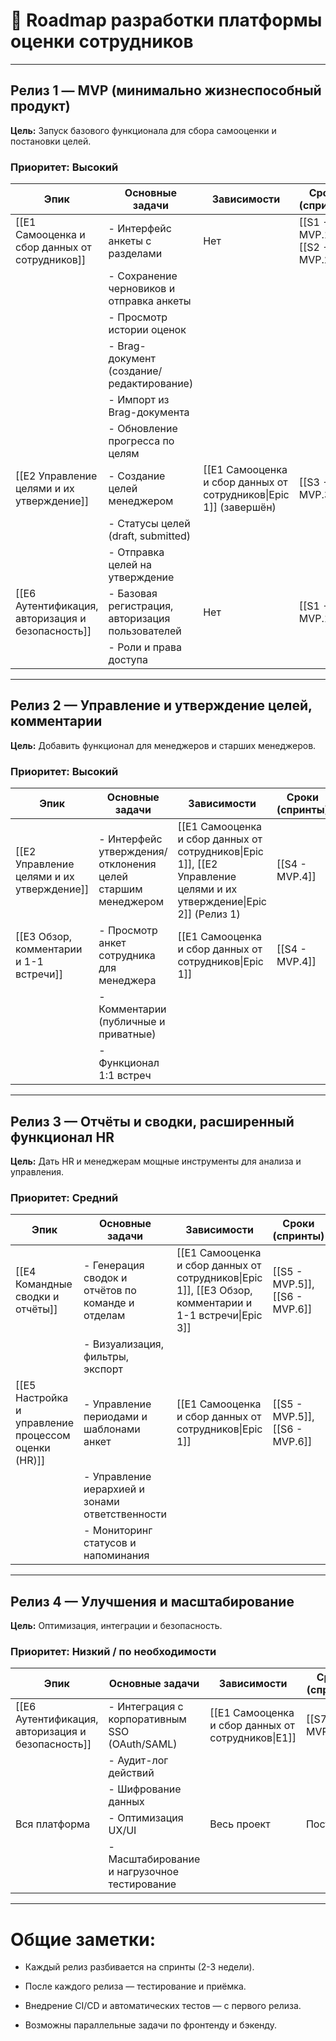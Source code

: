 # 🚀 Roadmap разработки платформы оценки сотрудников

---

## Релиз 1 — MVP (минимально жизнеспособный продукт)

**Цель:** Запуск базового функционала для сбора самооценки и постановки целей.

### Приоритет: Высокий

| Эпик                                              | Основные задачи                                  | Зависимости                                                       | Сроки (спринты)                |
| ------------------------------------------------- | ------------------------------------------------ | ----------------------------------------------------------------- | ------------------------------ |
| [[E1 Самооценка и сбор данных от сотрудников]]    | - Интерфейс анкеты с разделами                   | Нет                                                               | [[S1 - MVP.1]], [[S2 - MVP.2]] |
|                                                   | - Сохранение черновиков и отправка анкеты        |                                                                   |                                |
|                                                   | - Просмотр истории оценок                        |                                                                   |                                |
|                                                   | - Brag-документ (создание/редактирование)        |                                                                   |                                |
|                                                   | - Импорт из Brag-документа                       |                                                                   |                                |
|                                                   | - Обновление прогресса по целям                  |                                                                   |                                |
| [[E2 Управление целями и их утверждение]]         | - Создание целей менеджером                      | [[E1 Самооценка и сбор данных от сотрудников\|Epic 1]] (завершён) | [[S3 - MVP.3]]                 |
|                                                   | - Статусы целей (draft, submitted)               |                                                                   |                                |
|                                                   | - Отправка целей на утверждение                  |                                                                   |                                |
| [[E6 Аутентификация, авторизация и безопасность]] | - Базовая регистрация, авторизация пользователей | Нет                                                               | [[S1 - MVP.1]]                 |
|                                                   | - Роли и права доступа                           |                                                                   |                                |

---

## Релиз 2 — Управление и утверждение целей, комментарии

**Цель:** Добавить функционал для менеджеров и старших менеджеров.

### Приоритет: Высокий

| Эпик                                      | Основные задачи                                             | Зависимости                                                                                                         | Сроки (спринты) |
| ----------------------------------------- | ----------------------------------------------------------- | ------------------------------------------------------------------------------------------------------------------- | --------------- |
| [[E2 Управление целями и их утверждение]] | - Интерфейс утверждения/отклонения целей старшим менеджером | [[E1 Самооценка и сбор данных от сотрудников\|Epic 1]], [[E2 Управление целями и их утверждение\|Epic 2]] (Релиз 1) | [[S4 - MVP.4]]  |
| [[E3 Обзор, комментарии и 1-1 встречи]]   | - Просмотр анкет сотрудника для менеджера                   | [[E1 Самооценка и сбор данных от сотрудников\|Epic 1]]                                                              | [[S4 - MVP.4]]  |
|                                           | - Комментарии (публичные и приватные)                       |                                                                                                                     |                 |
|                                           | - Функционал 1:1 встреч                                     |                                                                                                                     |                 |

---

## Релиз 3 — Отчёты и сводки, расширенный функционал HR

**Цель:** Дать HR и менеджерам мощные инструменты для анализа и управления.

### Приоритет: Средний

| Эпик                                                | Основные задачи                                   | Зависимости                                                                                             | Сроки (спринты)                |
| --------------------------------------------------- | ------------------------------------------------- | ------------------------------------------------------------------------------------------------------- | ------------------------------ |
| [[E4 Командные сводки и отчёты]]                    | - Генерация сводок и отчётов по команде и отделам | [[E1 Самооценка и сбор данных от сотрудников\|Epic 1]], [[E3 Обзор, комментарии и 1-1 встречи\|Epic 3]] | [[S5 - MVP.5]], [[S6 - MVP.6]] |
|                                                     | - Визуализация, фильтры, экспорт                  |                                                                                                         |                                |
| [[E5 Настройка и управление процессом оценки (HR)]] | - Управление периодами и шаблонами анкет          | [[E1 Самооценка и сбор данных от сотрудников\|Epic 1]]                                                  | [[S5 - MVP.5]], [[S6 - MVP.6]] |
|                                                     | - Управление иерархией и зонами ответственности   |                                                                                                         |                                |
|                                                     | - Мониторинг статусов и напоминания               |                                                                                                         |                                |

---

## Релиз 4 — Улучшения и масштабирование

**Цель:** Оптимизация, интеграции и безопасность.

### Приоритет: Низкий / по необходимости

| Эпик                                              | Основные задачи                               | Зависимости                                        | Сроки (спринты) |
| ------------------------------------------------- | --------------------------------------------- | -------------------------------------------------- | --------------- |
| [[E6 Аутентификация, авторизация и безопасность]] | - Интеграция с корпоративным SSO (OAuth/SAML) | [[E1 Самооценка и сбор данных от сотрудников\|E1]] | [[S7 - MVP.7]]  |
|                                                   | - Аудит-лог действий                          |                                                    |                 |
|                                                   | - Шифрование данных                           |                                                    |                 |
| Вся платформа                                     | - Оптимизация UX/UI                           | Весь проект                                        | Постоянно       |
|                                                   | - Масштабирование и нагрузочное тестирование  |                                                    |                 |

---

# Общие заметки:

- Каждый релиз разбивается на спринты (2-3 недели).
    
- После каждого релиза — тестирование и приёмка.
    
- Внедрение CI/CD и автоматических тестов — с первого релиза.
    
- Возможны параллельные задачи по фронтенду и бэкенду.